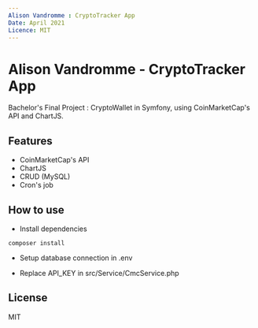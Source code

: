 ```yaml
---
Alison Vandromme : CryptoTracker App 
Date: April 2021
Licence: MIT
---
```


# Alison Vandromme - CryptoTracker App

Bachelor's Final Project : CryptoWallet in Symfony, using CoinMarketCap's API and ChartJS.

## Features

- CoinMarketCap's API
- ChartJS
- CRUD (MySQL)
- Cron's job

## How to use

- Install dependencies

```shell
composer install
```
- Setup database connection in .env

- Replace API_KEY in src/Service/CmcService.php

## License

MIT
